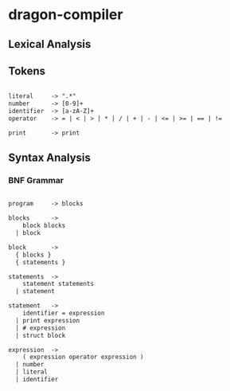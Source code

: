 # dragon-compiler

## Lexical Analysis

## Tokens

```txt

literal     -> ".*"
number      -> [0-9]+
identifier  -> [a-zA-Z]+
operator    -> = | < | > | * | / | + | - | <= | >= | == | !=

print       -> print
```

## Syntax Analysis

### BNF Grammar

```txt

program     -> blocks

blocks      ->
    block blocks
  | block

block       ->
  { blocks }
  { statements }

statements  ->
    statement statements
  | statement

statement   ->
    identifier = expression
  | print expression
  | # expression
  | struct block

expression  ->
    ( expression operator expression )
  | number
  | literal
  | identifier

```
